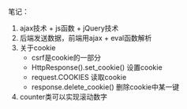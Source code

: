 笔记：

1. ajax技术 + js函数 + jQuery技术
2. 后端发送数据，前端用ajax + eval函数解析
3. 关于cookie
   - csrf是cookie的一部分
   - HttpResponse().set_cookie()  设置cookie
   - request.COOKIES  读取cookie
   - response.delete_cookie()  删除cookie中某一键
4. counter类可以实现滚动数字